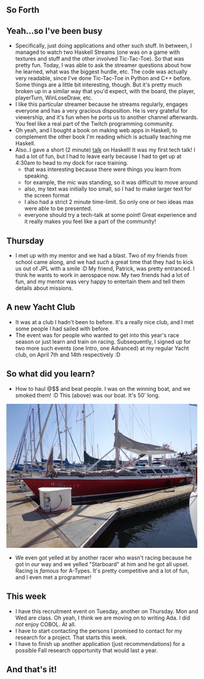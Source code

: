 ## So Forth

## Yeah...so I've been busy
- Specifically, just doing applications and other such stuff. 
  In between, I managed to watch two Haskell Streams (one was on a game with textures and stuff and
  the other involved Tic-Tac-Toe). So that was pretty fun. Today, I was able to ask
  the streamer questions about how he learned, what was the biggest hurdle, etc. 
  The code was actually very readable, since I've done Tic-Tac-Toe in Python and C++ before. 
  Some things are a little bit interesting, though. But it's pretty much broken up in a similar way
  that you'd expect, with the board, the player, playerTurn, WinLoseDraw, etc.
- I like this particular streamer because he streams regularly, engages everyone and has a very gracious disposition.
  He is very grateful for viewership, and it's fun when he ports us to another channel afterwards. You feel like a real
  part of the Twitch programming community.
- Oh yeah, and I bought a book on making web apps in Haskell, to complement the other book I'm reading
  which is actually teaching me Haskell. 
- Also..I gave a short (2 minute) [talk](https://docs.google.com/presentation/d/18VJ5whSbnJ4kKdyqpLV9FBUC91RRtKRnEna0fV--wUE/edit) on Haskell! It was my first tech talk! I had a lot of fun, but
  I had to leave early because I had to get up at 4:30am to head to my dock for race training.
  - that was interesting because there were things you learn from speaking.
  - for example, the mic was standing, so it was difficult to move around
  - also, my text was initially too small, so I had to make larger text for the screen format
  - I also had a strict 2 minute time-limit. So only one or two ideas max were able to be presented.
  - everyone should try a tech-talk at some point! Great experience and it really makes you feel like a part of the community!
  
## Thursday
- I met up with my mentor and we had a blast. Two of my friends from school came along, and we had
  *such* a great time that they had to kick us out of JPL with a smile :D
  My friend, Patrick, was pretty entranced. I think he wants to work in aerospace now. My two friends
  had a lot of fun, and my mentor was very happy to entertain them and tell them details about missions.
  
## A new Yacht Club
- It was at a club I hadn't been to before. It's a really nice club, and I met some people I had 
  sailed with before.
- The event was for people who wanted to get into this year's race season or just learn and train
  on racing. Subsequently, I signed up for two more such events (one Intro, one Advanced) at my
  regular Yacht club, on April 7th and 14th respectively :D
  
## So what did you learn?
- How to haul @$$ and beat people. I was on the winning boat, and we smoked them! :D
  This (above) was our boat. It's 50' long.

<img src="/images/winnerracetrain.png" width="500">

- We even got yelled at by another racer who wasn't racing because he got in *our* way
  and we yelled "Starboard" at him and he got all upset. Racing is *famous* for A-Types.
  It's pretty competitive and a lot of fun, and I even met a programmer!
  
 ## This week
 - I have this recruitment event on Tuesday, another on Thursday. Mon and Wed are class.
   Oh yeah, I think we are moving on to writing Ada. I did *not* enjoy COBOL. At all.
 - I have to start contacting the persons I promised to contact for my research for a project.
   That starts this week.
 - I have to finish up another application (just recommendations) for a possible Fall research
   opportunity that would last a year. 
   
 ## And that's it!
